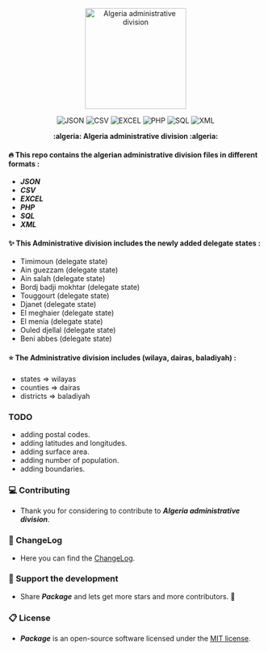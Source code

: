 <p align="center">
    <img src="https://github.com/lotfio/algeria-administrative-division/blob/master/dz.svg" width="200"  alt="Algeria administrative division">
  <p align="center">
    <img src="https://img.shields.io/badge/1-JSON-ffd32a.svg" alt="JSON">
    <img src="https://img.shields.io/badge/2-CSV-808e9b.svg" alt="CSV">
    <img src="https://img.shields.io/badge/3-EXCEL-f53b57.svg" alt="EXCEL">
    <img src="https://img.shields.io/badge/4-PHP-27ae60.svg" alt="PHP">
    <img src="https://img.shields.io/badge/5-SQL-27ae60.svg" alt="SQL">
    <img src="https://img.shields.io/badge/6-XML-27ae60.svg" alt="XML">
  </p>
  <p align="center">
    <strong>:algeria: Algeria administrative division :algeria:</strong>
  </p>
</p>
 
 #### :fire: This repo contains the algerian administrative division files in different formats :

 - ***JSON***
 - ***CSV***
 - ***EXCEL***
 - ***PHP***
 - ***SQL***
 - ***XML***

 #### :sparkles: This Administrative division includes the newly added delegate states :
 
 - Timimoun (delegate state)
 - Ain guezzam (delegate state)
 - Ain salah (delegate state)
 - Bordj badji mokhtar (delegate state)
 - Touggourt (delegate state)
 - Djanet (delegate state)
 - El meghaier (delegate state)
 - El menia (delegate state)
 - Ouled djellal (delegate state)
 - Beni abbes (delegate state)
 
#### :star: The Administrative division includes (wilaya, dairas, baladiyah) :

 - states    => wilayas
 - counties  => dairas
 - districts => baladiyah
 
 
### TODO
 - adding postal codes.
 - adding latitudes and longitudes.
 - adding surface area.
 - adding number of population.
 - adding boundaries.


### :computer: Contributing

- Thank you for considering to contribute to ***Algeria administrative division***.

### :page_with_curl: ChangeLog

- Here you can find the [ChangeLog](CHANGELOG.md).

### :beer: Support the development

- Share ***Package*** and lets get more stars and more contributors. 💖

### :clipboard: License

- ***Package*** is an open-source software licensed under the [MIT license](LICENSE).
